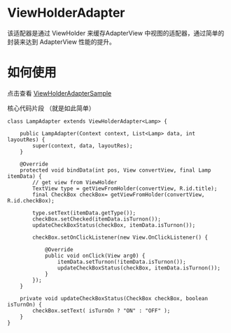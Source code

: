 ViewHolderAdapter
=================

该适配器是通过 ViewHolder 来缓存AdapterView 中视图的适配器，通过简单的封装来达到 AdapterView 性能的提升。


# 如何使用

点击查看
[ViewHolderAdapterSample](https://github.com/lwz0316/ViewHolderAdapterSample)

核心代码片段 （就是如此简单）

	class LampAdapter extends ViewHolderAdapter<Lamp> {

		public LampAdapter(Context context, List<Lamp> data, int layoutRes) {
			super(context, data, layoutRes);
		}

		@Override
		protected void bindData(int pos, View convertView, final Lamp itemData) {
			// get view from ViewHolder			
			TextView type = getViewFromHolder(convertView, R.id.title);
			final CheckBox checkBox= getViewFromHolder(convertView, R.id.checkBox);
			
			type.setText(itemData.getType());
			checkBox.setChecked(itemData.isTurnon());
			updateCheckBoxStatus(checkBox, itemData.isTurnon());
			
			checkBox.setOnClickListener(new View.OnClickListener() {
				
				@Override
				public void onClick(View arg0) {
					itemData.setTurnon(!itemData.isTurnon());
					updateCheckBoxStatus(checkBox, itemData.isTurnon());
				}
			});
		}
		
		private void updateCheckBoxStatus(CheckBox checkBox, boolean isTurnOn) {
			checkBox.setText( isTurnOn ? "ON" : "OFF" );
		}
	}



